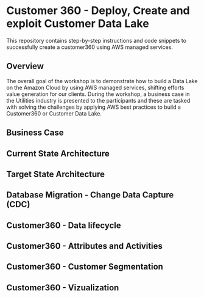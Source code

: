 # Customer 360 - Deploy, Create and exploit Customer Data Lake

This repository contains step-by-step instructions and code snippets
to successfully create a customer360 using AWS managed services. 

## Overview

The overall goal of the workshop is to demonstrate how to build a Data Lake on the Amazon Cloud by using AWS managed services, shifting efforts value generation for our clients. During the workshop, a business case in the Utilities industry is presented to the participants and these are tasked with solving the challenges by applying AWS best practices to build a Customer360 or Customer Data Lake.

## Business Case



## Current State Architecture

## Target State Architecture

## Database Migration - Change Data Capture (CDC)

## Customer360 - Data lifecycle

## Customer360 - Attributes and Activities

## Customer360 - Customer Segmentation

## Customer360 - Vizualization


